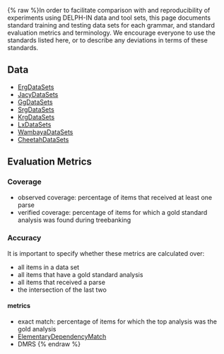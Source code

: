 {% raw %}In order to facilitate comparison with and reproducibility of
experiments using DELPH-IN data and tool sets, this page documents
standard training and testing data sets for each grammar, and standard
evaluation metrics and terminology. We encourage everyone to use the
standards listed here, or to describe any deviations in terms of these
standards.

## Data

- [ErgDataSets](https://blog.inductorsoftware.com/docsproto/missing/ErgDataSets)
- [JacyDataSets](https://blog.inductorsoftware.com/docsproto/missing/JacyDataSets)
- [GgDataSets](https://blog.inductorsoftware.com/docsproto/missing/GgDataSets)
- [SrgDataSets](https://blog.inductorsoftware.com/docsproto/missing/SrgDataSets)
- [KrgDataSets](https://blog.inductorsoftware.com/docsproto/missing/KrgDataSets)
- [LxDataSets](https://blog.inductorsoftware.com/docsproto/missing/LxDataSets)
- [WambayaDataSets](https://blog.inductorsoftware.com/docsproto/missing/WambayaDataSets)
- [CheetahDataSets](https://blog.inductorsoftware.com/docsproto/missing/CheetahDataSets)

## Evaluation Metrics

### Coverage

- observed coverage: percentage of items that received at least one
parse
- verified coverage: percentage of items for which a gold standard
analysis was found during treebanking

### Accuracy

It is important to specify whether these metrics are calculated over:

- all items in a data set
- all items that have a gold standard analysis
- all items that received a parse
- the intersection of the last two

#### metrics

- exact match: percentage of items for which the top analysis was the
gold analysis
- [ElementaryDependencyMatch](https://blog.inductorsoftware.com/docsproto/missing/ElementaryDependencyMatch)
- DMRS
<update date omitted for speed>{% endraw %}